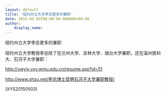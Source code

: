 ```yaml
---
layout: default
title: '纽约州立大学李忌更多的兼职'
date: 2015-05-03T00:00:00.000000+08:00
author:
    display_name: 
---
```


纽约州立大学李忌更多的兼职

纽约州立大学教授李忌除了在兰州大学、吉林大学、烟台大学兼职，还在温州医科大、石河子大学兼职：

http://ywyjy.yxy.wmu.edu.cn/resume.asp?id=51

http://www.shzu.net/李忌博士受聘石河子大学兼职教授/

(XYS20150503)

